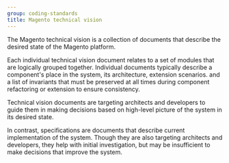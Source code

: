 ```yaml
---
group: coding-standards
title: Magento technical vision
---
```


The Magento technical vision is a collection of documents that describe the desired state of the Magento platform.

Each individual technical vision document relates to a set of modules that are logically grouped together. Individual documents typically describe a component's place in the system, its architecture, extension scenarios. and a list of invariants that must be preserved at all times during component refactoring or extension to ensure consistency.

Technical vision documents are targeting architects and developers to guide them in making decisions based on high-level picture of the system in its desired state.

In contrast, specifications are documents that describe current implementation of the system.
Though they are also targeting architects and developers, they help with initial investigation, but may be insufficient to make decisions that improve the system.
